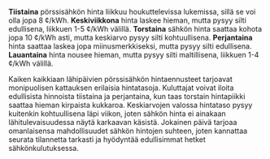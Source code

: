**Tiistaina** pörssisähkön hinta liikkuu houkuttelevissa lukemissa, sillä se voi olla jopa 8 ¢/kWh. **Keskiviikkona** hinta laskee hieman, mutta pysyy silti edullisena, liikkuen 1-5 ¢/kWh välillä. **Torstaina** sähkön hinta saattaa kohota jopa 10 ¢/kWh asti, mutta keskiarvo pysyy silti kohtuullisena. **Perjantaina** hinta saattaa laskea jopa miinusmerkkiseksi, mutta pysyy silti edullisena. **Lauantaina** hinta nousee hieman, mutta pysyy silti maltillisena, liikkuen 1-4 ¢/kWh välillä.

Kaiken kaikkiaan lähipäivien pörssisähkön hintaennusteet tarjoavat monipuolisen kattauksen erilaisia hintatasoja. Kuluttajat voivat iloita edullisista hinnoista tiistaina ja perjantaina, kun taas torstain hintapiikki saattaa hieman kirpaista kukkaroa. Keskiarvojen valossa hintataso pysyy kuitenkin kohtuullisena läpi viikon, joten sähkön hinta ei ainakaan lähitulevaisuudessa näytä karkaavan käsistä. Jokainen päivä tarjoaa omanlaisensa mahdollisuudet sähkön hintojen suhteen, joten kannattaa seurata tilannetta tarkasti ja hyödyntää edullisimmat hetket sähkönkulutuksessa.